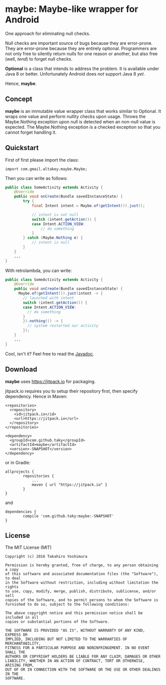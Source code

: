 # maybe: Maybe-like wrapper for Android

One approach for eliminating null checks.

Null checks are important source of bugs because they are error-prone.  They are error-prone because they are entirely optional.  Programmers are not only free to silently return nulls for one reason or another, but also free (well, _tend_) to forget null checks.

**Optional** is a class that intends to address the problem.  It is available under Java 8 or better.  Unfortunately Android does _not_ support Java 8 _yet_.

Hence, **maybe**.

## Concept

**maybe** is an immutable value wrapper class that works similar to Optional.  It wraps one value and perform nullity checks upon usage.  Throws the Maybe.Nothing exception upon null is detected when an non-null value is expected.  The Maybe.Nothing exception is a checked exception so that you cannot forget handling it.

## Quickstart

First of first please import the class:

```
import com.gmail.altakey.maybe.Maybe;
```

Then you can write as follows:

```java
public class SomeActivity extends Activity {
    @Override
    public void onCreate(Bundle savedInstanceState) {
        try {
            final Intent intent = Maybe.of(getIntent()).just();

            // intent is not null
            switch (intent.getAction()) {
            case Intent.ACTION_VIEW:
                // do something
            }
        } catch (Maybe.Nothing e) {
            // intent is null   
        }
    }
    ...
}   
```

With retrolambda, you can write:

```java
public class SomeActivity extends Activity {
    @Override
    public void onCreate(Bundle savedInstanceState) {
      Maybe.of(getIntent()).just(intent -> {
        // launched with intent
        switch (intent.getAction()) {
        case Intent.ACTION_VIEW:
          // do something
        }
        }).nothing(() -> {
          // system restarted our activity
        });
    }
    ...
}
```

Cool, isn't it?  Feel free to read the [Javadoc](https://jitpack.io/com/github/taky/maybe/-SNAPSHOT/javadoc/).

## Download

**maybe** uses https://jitpack.io for packaging.

jitpack.io requires you to setup their repository first, then specify dependency.  Hence in Maven:

```
<repositories>
  <repository>
    <id>jitpack.io</id>
    <url>https://jitpack.io</url>
  </repository>
</repositories>
  
<dependency>
  <groupId>com.github.taky</groupId>
  <artifactId>maybe</artifactId>
  <version>-SNAPSHOT</version>
</dependency>
```

or in Gradle:
```
allprojects {
        repositories {
            ...
            maven { url "https://jitpack.io" }
        }
}
```
and 
```
dependencies {
        compile 'com.github.taky:maybe:-SNAPSHOT'
}
```

## License

The MIT License (MIT)

```
Copyright (c) 2016 Takahiro Yoshimura

Permission is hereby granted, free of charge, to any person obtaining a copy
of this software and associated documentation files (the "Software"), to deal
in the Software without restriction, including without limitation the rights
to use, copy, modify, merge, publish, distribute, sublicense, and/or sell
copies of the Software, and to permit persons to whom the Software is
furnished to do so, subject to the following conditions:

The above copyright notice and this permission notice shall be included in all
copies or substantial portions of the Software.

THE SOFTWARE IS PROVIDED "AS IS", WITHOUT WARRANTY OF ANY KIND, EXPRESS OR
IMPLIED, INCLUDING BUT NOT LIMITED TO THE WARRANTIES OF MERCHANTABILITY,
FITNESS FOR A PARTICULAR PURPOSE AND NONINFRINGEMENT. IN NO EVENT SHALL THE
AUTHORS OR COPYRIGHT HOLDERS BE LIABLE FOR ANY CLAIM, DAMAGES OR OTHER
LIABILITY, WHETHER IN AN ACTION OF CONTRACT, TORT OR OTHERWISE, ARISING FROM,
OUT OF OR IN CONNECTION WITH THE SOFTWARE OR THE USE OR OTHER DEALINGS IN THE
SOFTWARE.
```
